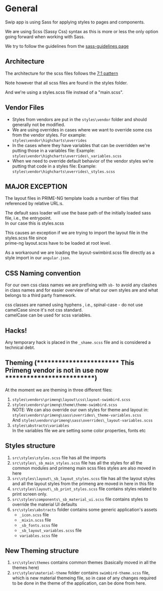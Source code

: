 # General

Swip app is using Sass for applying styles to pages and components.

We are using Scss (Sassy Css) syntax as this is more or less the only option going forward when working with Sass.

We try to follow the guidelines from the [sass-guidelines page](https://sass-guidelin.es/)

## Architecture

The architecture for the scss files follows the [7:1 pattern](https://sass-guidelin.es/#architecture)

Note however that all scss files are found in the styles folder.

And we're using a styles.scss file instead of a "main.scss".

## Vendor Files

- Styles from vendors are put in the `styles\vendor` folder and should generally not be modified.
- We are using overrides in cases where we want to override some css from the vendor styles.
  For example: `styles\vendor\highcharts\overrides`
- In the cases where they have variables that can be overridden we're putting those in a variables file:
  Example: `styles\vendor\highcharts\overrides\_variables.scss`
- When we need to override default behavior of the vendor styles we're putting that code in a styles file:
  Example: `styles\vendor\highcharts\overrides\_styles.scss`

## MAJOR EXCEPTION

The layout files in PRIME-NG template loads a number of files that referenced by relative URL:s.

The default sass loader will use the base path of the initially loaded sass file, i.e., the entrypoint.  
In our case this is styles.scss

This causes an exception if we are trying to import the layout file in the styles.scss file since  
prime-ng layout.scss have to be loaded at root level.

As a workaround we are loading the layout-swimbird.scss file directly as a style import in our `angular.json`.

## CSS Naming convention

For our own css class names we are prefixing with `sb-` to avoid any clashes in class names and for easier
overview of what our own styles are and what belongs to a third party framework.

css classes are named using hyphens , i.e., spinal-case - do not use camelCase since it's not css standard.  
camelCase can be used for scss variables.

## Hacks!

Any temporary hack is placed in the `_shame.scss` file and is considered a technical debt.

## Theming (*********************** This Primeng vendor is not in use now *************************)

At the moment we are theming in three different files:

1. `styles\vendors\primeng\layout\css\layout-swimbird.scss`
2. `styles\vendors\primeng\theme\theme-swimbird.scss`  
   NOTE: We can also override our own styles for theme and layout in:  
   `styles\vendors\primeng\sass\overrides\_theme-variables.scss`  
   And `styles\vendors\primeng\sass\overrides\_layout-variables.scss`
3. `styles\abstracts\variables`  
   In the variables file we are setting some color properties, fonts etc


## Styles structure

1. `src\styles\styles.scss` file has all the imports
2. `src\styles\_sb_main_styles.scss` file has all the styles for all the common modules and primeng main scss files styles are also moved in here
3. `src\styles\layout\_sb_layout_styles.scss` file has all the layout styles and all the layout styles from the primeng are moved in here in this file
4. `src\styles\layout\_sb_print_styles.scss` file contains styles related to print screen only.
5. `src\styles\components\_sb_material_ui.scss` file contains styles to override the material UI defaults
6. `src\styles\abstracts` folder contains some generic application's assets
    - `_icon.scss` file
    - `_mixin.scss` file
    - `_sb_fonts.scss` file
    - `_sb_layout_variables.scss` file
    - `variables.scss` file

## New Theming structure

1. `src\styles\themes` contains common themes (basically moved in all the themes here)
2. `src\styles\material-theme` folder contains `swimbird-theme.scss` file, which is new material themeing file, so in case of any changes required to be done in the theme of the application, can be done from here.